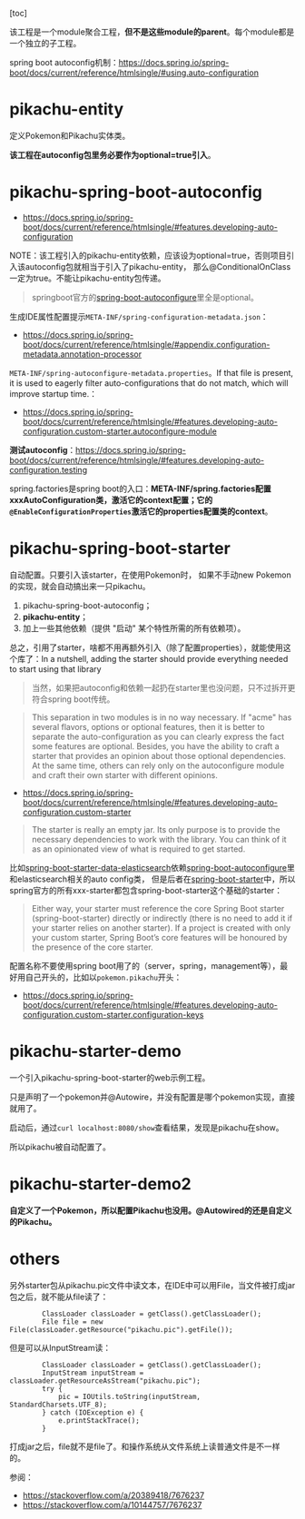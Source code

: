 [toc]

该工程是一个module聚合工程，**但不是这些module的parent**。每个module都是一个独立的子工程。

spring boot autoconfig机制：https://docs.spring.io/spring-boot/docs/current/reference/htmlsingle/#using.auto-configuration

# pikachu-entity
定义Pokemon和Pikachu实体类。

**该工程在autoconfig包里务必要作为optional=true引入**。

# pikachu-spring-boot-autoconfig

- https://docs.spring.io/spring-boot/docs/current/reference/htmlsingle/#features.developing-auto-configuration

NOTE：该工程引入的pikachu-entity依赖，应该设为optional=true，否则项目引入该autoconfig包就相当于引入了pikachu-entity，
那么@ConditionalOnClass一定为true。不能让pikachu-entity包传递。

> springboot官方的[spring-boot-autoconfigure](https://github.com/spring-projects/spring-boot/blob/v2.7.0/spring-boot-project/spring-boot-autoconfigure/build.gradle)里全是optional。

生成IDE属性配置提示`META-INF/spring-configuration-metadata.json`：
- https://docs.spring.io/spring-boot/docs/current/reference/htmlsingle/#appendix.configuration-metadata.annotation-processor

`META-INF/spring-autoconfigure-metadata.properties`。If that file is present, it is used to eagerly filter auto-configurations that do not match, which will improve startup time.：
- https://docs.spring.io/spring-boot/docs/current/reference/htmlsingle/#features.developing-auto-configuration.custom-starter.autoconfigure-module

**测试autoconfig**：https://docs.spring.io/spring-boot/docs/current/reference/htmlsingle/#features.developing-auto-configuration.testing

spring.factories是spring boot的入口：**META-INF/spring.factories配置xxxAutoConfiguration类，激活它的context配置；它的`@EnableConfigurationProperties`激活它的properties配置类的context**。

# pikachu-spring-boot-starter
自动配置。只要引入该starter，在使用Pokemon时，
如果不手动new Pokemon的实现，就会自动搞出来一只pikachu。

1. pikachu-spring-boot-autoconfig；
2. **pikachu-entity**；
3. 加上一些其他依赖（提供 "启动" 某个特性所需的所有依赖项）。

总之，引用了starter，啥都不用再额外引入（除了配置properties），就能使用这个库了：In a nutshell, adding the starter should provide everything needed to start using that library

> 当然，如果把autoconfig和依赖一起扔在starter里也没问题，只不过拆开更符合spring boot传统。

> This separation in two modules is in no way necessary. If "acme" has several flavors, options or optional features, then it is better to separate the auto-configuration as you can clearly express the fact some features are optional. Besides, you have the ability to craft a starter that provides an opinion about those optional dependencies. At the same time, others can rely only on the autoconfigure module and craft their own starter with different opinions.

- https://docs.spring.io/spring-boot/docs/current/reference/htmlsingle/#features.developing-auto-configuration.custom-starter

> The starter is really an empty jar. Its only purpose is to provide the necessary dependencies to work with the library. You can think of it as an opinionated view of what is required to get started.

比如[spring-boot-starter-data-elasticsearch](https://github.com/spring-projects/spring-boot/blob/v2.7.0/spring-boot-project/spring-boot-starters/spring-boot-starter-data-elasticsearch/build.gradle)依赖[spring-boot-autoconfigure](https://github.com/spring-projects/spring-boot/blob/v2.7.0/spring-boot-project/spring-boot-autoconfigure/build.gradle)里和elasticsearch相关的auto config类，
但是后者在[spring-boot-starter](https://github.com/spring-projects/spring-boot/blob/v2.7.0/spring-boot-project/spring-boot-starters/spring-boot-starter/build.gradle)中，所以spring官方的所有xxx-starter都包含spring-boot-starter这个基础的starter：
> Either way, your starter must reference the core Spring Boot starter (spring-boot-starter) directly or indirectly (there is no need to add it if your starter relies on another starter). If a project is created with only your custom starter, Spring Boot’s core features will be honoured by the presence of the core starter.

配置名称不要使用spring boot用了的（server，spring，management等），最好用自己开头的，比如以`pokemon.pikachu`开头：
- https://docs.spring.io/spring-boot/docs/current/reference/htmlsingle/#features.developing-auto-configuration.custom-starter.configuration-keys

# pikachu-starter-demo
一个引入pikachu-spring-boot-starter的web示例工程。

只是声明了一个pokemon并@Autowire，并没有配置是哪个pokemon实现，直接就用了。

启动后，通过`curl localhost:8080/show`查看结果，发现是pikachu在show。

所以pikachu被自动配置了。

# pikachu-starter-demo2
**自定义了一个Pokemon，所以配置Pikachu也没用。@Autowired的还是自定义的Pikachu。**

# others
另外starter包从pikachu.pic文件中读文本，在IDE中可以用File，当文件被打成jar包之后，就不能从file读了：
```
        ClassLoader classLoader = getClass().getClassLoader();
        File file = new File(classLoader.getResource("pikachu.pic").getFile());
```
但是可以从InputStream读：
```
        ClassLoader classLoader = getClass().getClassLoader();
        InputStream inputStream = classLoader.getResourceAsStream("pikachu.pic");
        try {
            pic = IOUtils.toString(inputStream, StandardCharsets.UTF_8);
        } catch (IOException e) {
            e.printStackTrace();
        }
```
打成jar之后，file就不是file了。和操作系统从文件系统上读普通文件是不一样的。

参阅：
- https://stackoverflow.com/a/20389418/7676237
- https://stackoverflow.com/a/10144757/7676237
